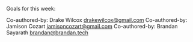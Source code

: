 Goals for this week: 


Co-authored-by: Drake Wilcox <drakewilcox@gmail.com>
Co-authored-by: Jamison Cozart <jamisoncozart@gmail.com>
Co-authored-by: Brandan Sayarath <brandan@brandan.tech>